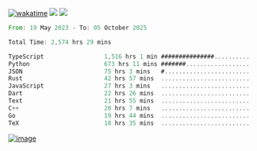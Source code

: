 [![wakatime](https://wakatime.com/badge/user/00eead22-fb14-4dd0-ab8a-3625cafbd50d.svg)](https://wakatime.com/@00eead22-fb14-4dd0-ab8a-3625cafbd50d)
![](https://komarev.com/ghpvc/?username=flatypus)
![](https://pixel.flatypus.me/flatypus?type=tracker)
<!--START_SECTION:waka-->

```rust
From: 19 May 2023 - To: 05 October 2025

Total Time: 2,574 hrs 29 mins

TypeScript                 1,516 hrs 1 min ###############..........   58.55 %
Python                     673 hrs 11 mins #######..................   26.00 %
JSON                       75 hrs 3 mins   #........................   02.90 %
Rust                       42 hrs 57 mins  .........................   01.66 %
JavaScript                 27 hrs 3 mins   .........................   01.04 %
Dart                       22 hrs 26 mins  .........................   00.87 %
Text                       21 hrs 55 mins  .........................   00.85 %
C++                        20 hrs 7 mins   .........................   00.78 %
Go                         19 hrs 44 mins  .........................   00.76 %
TeX                        18 hrs 35 mins  .........................   00.72 %
```

<!--END_SECTION:waka-->
[<img alt="image" src="https://github.com/flatypus/flatypus/assets/68029599/0a302dc1-501c-43a0-ae8d-37ec4817f3bd">](https://flatypus.me)

